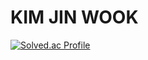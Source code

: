 # KIM JIN WOOK

[![Solved.ac Profile](http://mazassumnida.wtf/api/v2/generate_badge?boj=fantasy7772)](https://solved.ac/fantasy7772/)

